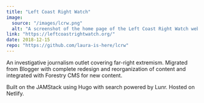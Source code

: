 ```yaml
---
title: "Left Coast Right Watch"
image:
  source: "/images/lcrw.png"
  alt: "A screenshot of the home page of the Left Coast Right Watch website"
link: "https://leftcoastrightwatch.org/"
date: 2018-12-15
repo: "https://github.com/laura-is-here/lcrw"
---
```


An investigative journalism outlet covering far-right extremism. Migrated from Blogger with complete redesign and reorganization of content and integrated with Forestry CMS for new content.

Built on the JAMStack using Hugo with search powered by Lunr. Hosted on Netlify.
